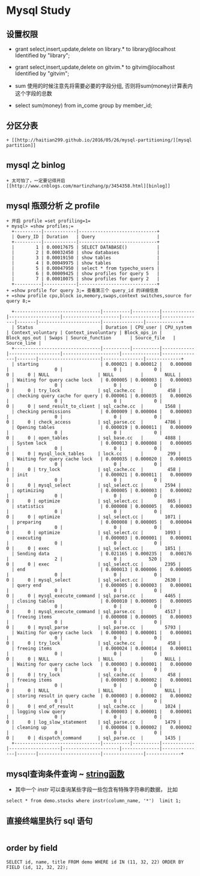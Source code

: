 # Mysql Study
## 设置权限

+ grant select,insert,update,delete on library.* to library@localhost Identified by "library";
+ grant select,insert,update,delete on gitvim.* to gitvim@localhost Identified by "gitvim";


+ sum 使用的时候注意先将需要必要的字段分组, 否则将sum(money)计算表内这个字段的总数
+ select sum(money) from in_come group by member_id;

## 分区分表
    + [[http://haitian299.github.io/2016/05/26/mysql-partitioning/][mysql partition]]

## mysql 之 binlog
    + 太可怕了，一定要记得开启 [[http://www.cnblogs.com/martinzhang/p/3454358.html][binlog]]

## mysql 瓶颈分析 之 profile 
    + 开启 profile =set profiling=1=
    + mysql> =show profiles;=
      +----------|------------|-----------------------------+
      | Query_ID | Duration   | Query                       |
      +----------|------------|-----------------------------+
      |        1 | 0.00017675 | SELECT DATABASE()           |
      |        2 | 0.00032450 | show databases              |
      |        3 | 0.00019150 | show tables                 |
      |        4 | 0.00049975 | show tables                 |
      |        5 | 0.00047950 | select * from typecho_users |
      |        6 | 0.00009425 | show profiles for query 5   |
      |        7 | 0.00010075 | show profiles for query 2   |
      +----------|------------|-----------------------------+
    + =show profile for query 3;= 查看第三个 query_id 的详细信息
    + =show profile cpu,block io,memory,swaps,context switches,source for query 8;=

      +--------------------------------|----------|----------|------------|-------------------|---------------------|--------------|---------------|-------|-----------------------|---------------|-------------+
      | Status                         | Duration | CPU_user | CPU_system | Context_voluntary | Context_involuntary | Block_ops_in | Block_ops_out | Swaps | Source_function       | Source_file   | Source_line |
      +--------------------------------|----------|----------|------------|-------------------|---------------------|--------------|---------------|-------|-----------------------|---------------|-------------+
      | starting                       | 0.000021 | 0.000012 |   0.000008 |                 0 |                   0 |            0 |             0 |     0 | NULL                  | NULL          |        NULL |
      | Waiting for query cache lock   | 0.000005 | 0.000003 |   0.000003 |                 0 |                   0 |            0 |             0 |     0 | try_lock              | sql_cache.cc  |         458 |
      | checking query cache for query | 0.000061 | 0.000035 |   0.000026 |                 0 |                   0 |            0 |             0 |     0 | send_result_to_client | sql_cache.cc  |        1568 |
      | checking permissions           | 0.000009 | 0.000004 |   0.000003 |                 0 |                   0 |            0 |             0 |     0 | check_access          | sql_parse.cc  |        4786 |
      | Opening tables                 | 0.000019 | 0.000011 |   0.000009 |                 0 |                   0 |            0 |             0 |     0 | open_tables           | sql_base.cc   |        4888 |
      | System lock                    | 0.000013 | 0.000008 |   0.000005 |                 0 |                   0 |            0 |             0 |     0 | mysql_lock_tables     | lock.cc       |         299 |
      | Waiting for query cache lock   | 0.000035 | 0.000020 |   0.000015 |                 0 |                   0 |            0 |             0 |     0 | try_lock              | sql_cache.cc  |         458 |
      | init                           | 0.000021 | 0.000011 |   0.000009 |                 0 |                   0 |            0 |             0 |     0 | mysql_select          | sql_select.cc |        2594 |
      | optimizing                     | 0.000005 | 0.000003 |   0.000002 |                 0 |                   0 |            0 |             0 |     0 | optimize              | sql_select.cc |         865 |
      | statistics                     | 0.000008 | 0.000005 |   0.000003 |                 0 |                   0 |            0 |             0 |     0 | optimize              | sql_select.cc |        1071 |
      | preparing                      | 0.000008 | 0.000005 |   0.000004 |                 0 |                   0 |            0 |             0 |     0 | optimize              | sql_select.cc |        1093 |
      | executing                      | 0.000003 | 0.000001 |   0.000001 |                 0 |                   0 |            0 |             0 |     0 | exec                  | sql_select.cc |        1851 |
      | Sending data                   | 0.021165 | 0.000235 |   0.000176 |                 2 |                   0 |          520 |             0 |     0 | exec                  | sql_select.cc |        2395 |
      | end                            | 0.000013 | 0.000006 |   0.000005 |                 0 |                   0 |            0 |             0 |     0 | mysql_select          | sql_select.cc |        2630 |
      | query end                      | 0.000005 | 0.000003 |   0.000001 |                 0 |                   0 |            0 |             0 |     0 | mysql_execute_command | sql_parse.cc  |        4465 |
      | closing tables                 | 0.000010 | 0.000005 |   0.000005 |                 0 |                   0 |            0 |             0 |     0 | mysql_execute_command | sql_parse.cc  |        4517 |
      | freeing items                  | 0.000008 | 0.000005 |   0.000003 |                 0 |                   0 |            0 |             0 |     0 | mysql_parse           | sql_parse.cc  |        5793 |
      | Waiting for query cache lock   | 0.000003 | 0.000001 |   0.000001 |                 0 |                   0 |            0 |             0 |     0 | try_lock              | sql_cache.cc  |         458 |
      | freeing items                  | 0.000024 | 0.000014 |   0.000011 |                 0 |                   0 |            0 |             0 |     0 | NULL                  | NULL          |        NULL |
      | Waiting for query cache lock   | 0.000003 | 0.000001 |   0.000000 |                 0 |                   0 |            0 |             0 |     0 | try_lock              | sql_cache.cc  |         458 |
      | freeing items                  | 0.000003 | 0.000002 |   0.000001 |                 0 |                   0 |            0 |             0 |     0 | NULL                  | NULL          |        NULL |
      | storing result in query cache  | 0.000003 | 0.000002 |   0.000002 |                 0 |                   0 |            0 |             0 |     0 | end_of_result         | sql_cache.cc  |        1024 |
      | logging slow query             | 0.000003 | 0.000001 |   0.000001 |                 0 |                   0 |            0 |             0 |     0 | log_slow_statement    | sql_parse.cc  |        1479 |
      | cleaning up                    | 0.000004 | 0.000002 |   0.000002 |                 0 |                   0 |            0 |             0 |     0 | dispatch_command      | sql_parse.cc  |        1435 |
      +--------------------------------|----------|----------|------------|-------------------|---------------------|--------------|---------------|-------|-----------------------|---------------|-------------+

## mysql查询条件查询 ~ [string函数](https://dev.mysql.com/doc/refman/5.7/en/string-functions.html)

- 其中一个 *instr* 可以查询某些字段一些包含有特殊字符串的数据， 比如 

```mysql
select * from demo.stocks where instr(column_name, '*')  limit 1;
```

## 直接终端里执行 sql 语句
```mysql mysql -u username -p passwd dbname -e 'use demo;show tables; show create table itjuzi\G' | grep State| sort | uniq -c | sort -rn
```
## order by field 
```
SELECT id, name, title FROM demo WHERE id IN (11, 32, 22) ORDER BY FIELD (id, 12, 32, 22);
```
